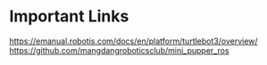 # Important Links

https://emanual.robotis.com/docs/en/platform/turtlebot3/overview/
https://github.com/mangdangroboticsclub/mini_pupper_ros